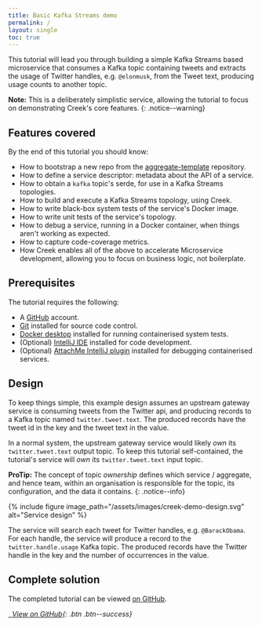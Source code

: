 ```yaml
---
title: Basic Kafka Streams demo
permalink: /
layout: single
toc: true
---
```


This tutorial will lead you through building a simple Kafka Streams based microservice that consumes a
Kafka topic containing tweets and extracts the usage of Twitter handles, e.g. `@elonmusk`, from the Tweet text, 
producing usage counts to another topic.

**Note:** This is a deliberately simplistic service, allowing the tutorial to focus on demonstrating Creek's core features.
{: .notice--warning}

## Features covered

By the end of this tutorial you should know:
 * How to bootstrap a new repo from the [aggregate-template][aggTemp] repository.
 * How to define a service descriptor: metadata about the API of a service.
 * How to obtain a `kafka` topic's serde, for use in a Kafka Streams topologies.
 * How to build and execute a Kafka Streams topology, using Creek.
 * How to write black-box system tests of the service's Docker image.
 * How to write unit tests of the service's topology.
 * How to debug a service, running in a Docker container, when things aren't working as expected.
 * How to capture code-coverage metrics.
 * How Creek enables all of the above to accelerate Microservice development, 
   allowing you to focus on business logic, not boilerplate.

## Prerequisites

The tutorial requires the following:

* A [GitHub](https://github.com/join) account.
* [Git](https://git-scm.com/book/en/v2/Getting-Started-Installing-Git) installed for source code control.
* [Docker desktop](https://docs.docker.com/desktop/) installed for running containerised system tests.
* (Optional) [IntelliJ IDE](https://www.jetbrains.com/help/idea/installation-guide.html) installed for code development.
* (Optional) [AttachMe IntelliJ plugin](https://plugins.jetbrains.com/plugin/13263-attachme)  installed for debugging containerised services.

## Design

To keep things simple, this example design assumes an upstream gateway service is consuming tweets from the Twitter api,
and producing records to a Kafka topic named `twitter.tweet.text`. 
The produced records have the tweet id in the key and the tweet text in the value.

In a normal system, the upstream gateway service would likely _own_ its `twitter.tweet.text` output topic.
To keep this tutorial self-contained, the tutorial's service will _own_ its `twitter.tweet.text` input topic.

**ProTip:** The concept of topic _ownership_ defines which service / aggregate, and hence team, within an organisation
is responsible for the topic, its configuration, and the data it contains.
{: .notice--info}

{% include figure image_path="/assets/images/creek-demo-design.svg" alt="Service design" %}

The service will search each tweet for Twitter handles, e.g. `@BarackObama`. For each handle, the service will produce
a record to the `twitter.handle.usage` Kafka topic. 
The produced records have the Twitter handle in the key and the number of occurrences in the value.

## Complete solution

The completed tutorial can be viewed [on GitHub](https://github.com/creek-service/basic-kafka-streams-demo).

[<i class="fab fa-fw fa-github"/>&nbsp; View on GitHub][aggTemp]{: .btn .btn--success}

 
[aggTemp]: https://github.com/creek-service/aggregate-template
